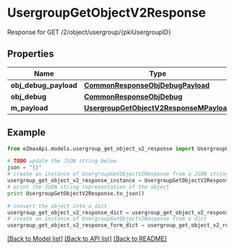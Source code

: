 # UsergroupGetObjectV2Response

Response for GET /2/object/usergroup/{pkiUsergroupID}

## Properties
Name | Type | Description | Notes
------------ | ------------- | ------------- | -------------
**obj_debug_payload** | [**CommonResponseObjDebugPayload**](CommonResponseObjDebugPayload.md) |  | 
**obj_debug** | [**CommonResponseObjDebug**](CommonResponseObjDebug.md) |  | [optional] 
**m_payload** | [**UsergroupGetObjectV2ResponseMPayload**](UsergroupGetObjectV2ResponseMPayload.md) |  | 

## Example

```python
from eZmaxApi.models.usergroup_get_object_v2_response import UsergroupGetObjectV2Response

# TODO update the JSON string below
json = "{}"
# create an instance of UsergroupGetObjectV2Response from a JSON string
usergroup_get_object_v2_response_instance = UsergroupGetObjectV2Response.from_json(json)
# print the JSON string representation of the object
print UsergroupGetObjectV2Response.to_json()

# convert the object into a dict
usergroup_get_object_v2_response_dict = usergroup_get_object_v2_response_instance.to_dict()
# create an instance of UsergroupGetObjectV2Response from a dict
usergroup_get_object_v2_response_form_dict = usergroup_get_object_v2_response.from_dict(usergroup_get_object_v2_response_dict)
```
[[Back to Model list]](../README.md#documentation-for-models) [[Back to API list]](../README.md#documentation-for-api-endpoints) [[Back to README]](../README.md)


